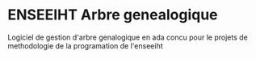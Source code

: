 # ENSEEIHT Arbre genealogique
Logiciel de gestion d'arbre genalogique en ada concu pour le projets de methodologie de la programation de l'enseeiht 
